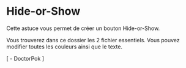 # Hide-or-Show

Cette astuce vous permet de créer un bouton Hide-or-Show.

Vous trouverez dans ce dossier les 2 fichier essentiels. Vous pouvez modifier toutes les couleurs ainsi que le texte.

[ - DoctorPok ]
